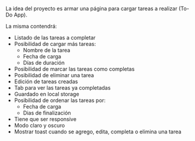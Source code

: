 La idea del proyecto es armar una página para cargar tareas a realizar (To-Do App).

La misma contendrá:

-   Listado de las tareas a completar
-   Posibilidad de cargar más tareas:
    -   Nombre de la tarea
    -   Fecha de carga
    -   Días de duración
-   Posibilidad de marcar las tareas como completas
-   Posibilidad de eliminar una tarea
-   Edición de tareas creadas
-   Tab para ver las tareas ya completadas
-   Guardado en local storage
-   Posibilidad de ordenar las tareas por:
    -   Fecha de carga
    -   Dias de finalización
-   Tiene que ser responsive
-   Modo claro y oscuro
-   Mostrar toast cuando se agrego, edita, completa o elimina una tarea

